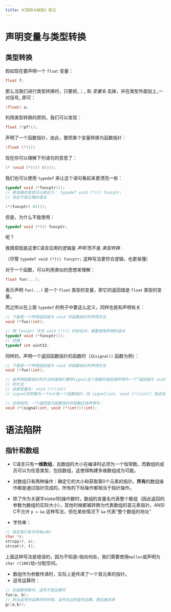 ```yaml
---
title: 《C陷阱与缺陷》笔记
---
```

# 声明变量与类型转换

## 类型转换

假如现在要声明一个 `float` 变量：

```c
float f;
```

那么当我们进行类型转换时，只要把_；_ 和 _变量名_ 去掉，并在类型外面加上_一对括号_ 即可：

```c
(float) a;
```

利用类型转换的原则，我们可以发现：

```c
float (*pf)();
```

声明了一个函数指针，由此，要把某个变量转换为函数指针：

```c
(float (*)())
```

现在你可以理解下列语句的意思了：

```c
(* (void (*)()) 0))();
```

我们也可以使用 `typedef` 来让这个语句看起来更漂亮一些：

```c
typedef void (*funcptr)(); 
// 更准确的意思可以表达为： typedef void (*)() funcptr;
// 但这不是正确的语法

(*(funcptr) 0))();
```

但是，为什么不能使用：

```c
typedef void (*)() funcptr;
```

呢？

我猜原因是这里C语言应用的逻辑是 _声明_ 而不是 _类型转换_ . 

（尽管 `typedef void (*)() funcptr;` 这种写法更符合逻辑，也更易懂）

对于一个函数，可以利用类似的思想来理解：

```c
float fun(...);
```

表示声明 `fun(...)` 是一个 `float` 类型的变量，即它的返回值是 `float` 类型的变量。

而之所以在上面 `typedef` 的例子中要这么定义，同样也是和声明有关：

```c
// 下面是一个声明返回值为 void 的函数指针的声明方法
void (*fun)(int);

// 把 funcptr 作为 void (*)() 的别名时，需要使用声明的语法
typedef void (*funcptr)();
// 同理：
typedef int uint32;
```

同样的，声明一个返回函数指针的函数时（以`signal()` 函数为例）：

```c
// 下面是一个声明返回值为 void 的函数指针的声明方法
void (*fun)(int);

// 由声明函数指针的方法知道我们要把signal这个函数的返回值声明为一个“返回值为 void 的函数指针”
// 的方法：
// 去掉变量名: void (*)(int)
// signal的参数为一个int和一个函数指针，将 signal(int, void (*)(int)) 放进去

// 应用规则，一个返回值为函数指针的函数应该声明为：
void (*(signal(int, void (*)int)))(int);
```



# 语法陷阱

## 指针和数组

- C语言只有**一维数组**，且数组的大小在编译时必须为一个恒常数。而数组的成员可以为任意类型，包括数组，这使得构建多维数组成为可能。
- 对数组只有两种操作：确定它的大小和获取第0个元素的指针。**所有**的数组操作都是通过指针完成的。所有的下标操作都相当于指针操作。

- 除了作为关键字sizeof的操作数时，数组的变量名代表整个数组（因此返回的参数为数组的实际大小），其他时候都被转换为代表数组的首元素指针。ANSI C不允许 `p = &a` 这种写法，但在某些情况下 `&a` 代表“整个数组的地址”

- 字符串：

```c
// 假定我们有字符串s和t
char *r;
strcpy(r, s);
strcat(r, t);
```

上面这种写法是错误的，因为不知道`r`指向何处，我们需要使用`malloc`或声明为`char r[100]`给`r`分配空间。

- 数组作为参数传递时，实际上是传递了一个首元素的指针。
- 逗号运算符：

```c
// 在函数参数中，逗号不是运算符
fun(a, b);
// 而当逗号作运算符的时候，逗号左边的值先运算，随后被丢弃
g((a,b));
```



